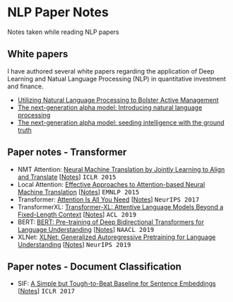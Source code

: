 # NLP Paper Notes
Notes taken while reading NLP papers

## White papers
I have authored several white papers regarding the application of Deep Learning and Natual Language Processing (NLP) in quantitative investment and finance. 
- [Utilizing Natural Language Processing to Bolster Active Management](./NLP_white_paper_part0.pdf)
- [The next-generation alpha model: Introducing natural language processing](./NLP_white_paper_part1.pdf)
- [The next-generation alpha model: seeding intelligence with the ground truth](./NLP_white_paper_part2.pdf)

## Paper notes - Transformer
- NMT Attention: [Neural Machine Translation by Jointly Learning to Align and Translate](https://arxiv.org/abs/1409.0473) [[Notes](nmt_attention.md)] <kbd>ICLR 2015</kbd>
- Local Attention: [Effective Approaches to Attention-based Neural Machine Translation](https://arxiv.org/abs/1508.04025) [[Notes](local_attention.md)] <kbd>EMNLP 2015</kbd>
- Transformer: [Attention Is All You Need](https://arxiv.org/abs/1706.03762) [[Notes](transformer.md)] <kbd>NeurIPS 2017</kbd>
- TransformerXL: [Transformer-XL: Attentive Language Models Beyond a Fixed-Length Context](https://arxiv.org/abs/1901.02860) [[Notes](transformerxl.md)] <kbd>ACL 2019</kbd>
- BERT: [BERT: Pre-training of Deep Bidirectional Transformers for Language Understanding](https://arxiv.org/abs/1810.04805) [[Notes](bert.md)] <kbd>NAACL 2019</kbd>
- XLNet: [XLNet: Generalized Autoregressive Pretraining for Language Understanding](https://arxiv.org/abs/1906.08237) [[Notes](xlnet.md)] <kbd>NeurIPS 2019</kbd>

## Paper notes - Document Classification
- SIF: [A Simple but Tough-to-Beat Baseline for Sentence Embeddings](https://openreview.net/forum?id=SyK00v5xx) [[Notes](sif.md)] <kbd>ICLR 2017</kbd>
